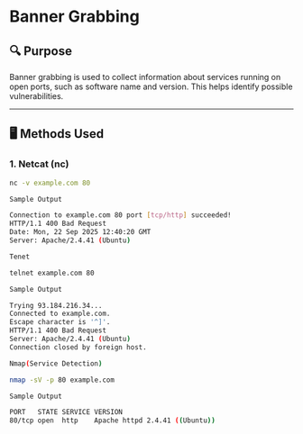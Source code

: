 # Banner Grabbing 

## 🔍 Purpose
Banner grabbing is used to collect information about services running on open ports, such as software name and version. This helps identify possible vulnerabilities.

---

## 🖥 Methods Used

### 1. Netcat (nc)
```bash
nc -v example.com 80

Sample Output

Connection to example.com 80 port [tcp/http] succeeded!
HTTP/1.1 400 Bad Request
Date: Mon, 22 Sep 2025 12:40:20 GMT
Server: Apache/2.4.41 (Ubuntu)

Tenet

telnet example.com 80

Sample Output

Trying 93.184.216.34...
Connected to example.com.
Escape character is '^]'.
HTTP/1.1 400 Bad Request
Server: Apache/2.4.41 (Ubuntu)
Connection closed by foreign host.

Nmap(Service Detection)

nmap -sV -p 80 example.com

Sample Output

PORT   STATE SERVICE VERSION
80/tcp open  http    Apache httpd 2.4.41 ((Ubuntu))




